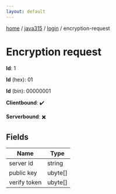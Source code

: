 ```yaml
---
layout: default
---
```


[home](/)  /  [java315](/protocol/java315)  /  [login](/protocol/java315/login)  /  encryption-request

# Encryption request

**Id**: 1

**Id** (hex): 01

**Id** (bin): 00000001

**Clientbound**: ✔️

**Serverbound**: ✖️

## Fields

Name | Type
---|---
server id | string
public key | ubyte[]
verify token | ubyte[]

